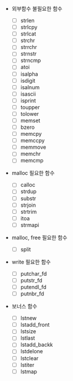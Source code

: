 -   외부함수 불필요한 함수

    -   [ ] strlen
    -   [ ] strlcpy
    -   [ ] strlcat
    -   [ ] strchr
    -   [ ] strrchr
    -   [ ] strnstr
    -   [ ] strncmp
    -   [ ] atoi
    -   [ ] isalpha
    -   [ ] isdigit
    -   [ ] isalnum
    -   [ ] isascii
    -   [ ] isprint
    -   [ ] toupper
    -   [ ] tolower
    -   [ ] memset
    -   [ ] bzero
    -   [ ] memcpy
    -   [ ] memccpy
    -   [ ] memmove
    -   [ ] memchr
    -   [ ] memcmp

-   malloc 필요한 함수

    -   [ ] calloc
    -   [ ] strdup
    -   [ ] substr
    -   [ ] strjoin
    -   [ ] strtrim
    -   [ ] itoa
    -   [ ] strmapi

-   malloc, free 필요한 함수

    -   [ ] split

-   write 필요한 함수

    -   [ ] putchar_fd
    -   [ ] putstr_fd
    -   [ ] putendl_fd
    -   [ ] putnbr_fd

-   보너스 함수
    -   [ ] lstnew
    -   [ ] lstadd_front
    -   [ ] lstsize
    -   [ ] lstlast
    -   [ ] lstadd_backk
    -   [ ] lstdelone
    -   [ ] lstclear
    -   [ ] lstiter
    -   [ ] lstmap
